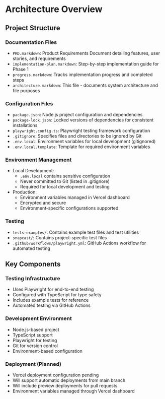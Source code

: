 # Architecture Overview

## Project Structure

### Documentation Files
- `PRD.markdown`: Product Requirements Document detailing features, user stories, and requirements
- `implementation-plan.markdown`: Step-by-step implementation guide for Phase 1
- `progress.markdown`: Tracks implementation progress and completed steps
- `architecture.markdown`: This file - documents system architecture and file purposes

### Configuration Files
- `package.json`: Node.js project configuration and dependencies
- `package-lock.json`: Locked versions of dependencies for consistent installations
- `playwright.config.ts`: Playwright testing framework configuration
- `.gitignore`: Specifies files and directories to be ignored by Git
- `.env.local`: Environment variables for local development (gitignored)
- `.env.local.template`: Template for required environment variables

### Environment Management
- Local Development:
  - `.env.local` contains sensitive configuration
  - Never committed to Git (listed in .gitignore)
  - Required for local development and testing
- Production:
  - Environment variables managed in Vercel dashboard
  - Encrypted and secure
  - Environment-specific configurations supported

### Testing
- `tests-examples/`: Contains example test files and test utilities
- `snapcast/`: Contains project-specific test files
- `.github/workflows/playwright.yml`: GitHub Actions workflow for automated testing

## Key Components

### Testing Infrastructure
- Uses Playwright for end-to-end testing
- Configured with TypeScript for type safety
- Includes example tests for reference
- Automated testing via GitHub Actions

### Development Environment
- Node.js-based project
- TypeScript support
- Playwright for testing
- Git for version control
- Environment-based configuration

### Deployment (Planned)
- Vercel deployment configuration pending
- Will support automatic deployments from main branch
- Will include preview deployments for pull requests
- Environment variables managed through Vercel dashboard
